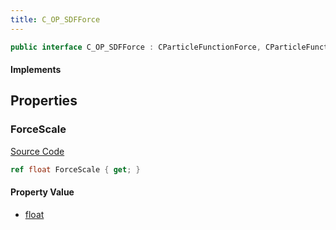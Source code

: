 ```yaml
---
title: C_OP_SDFForce
---
```


```csharp
public interface C_OP_SDFForce : CParticleFunctionForce, CParticleFunction, ISchemaClass<CParticleFunction>, ISchemaClass<CParticleFunctionForce>, ISchemaClass<C_OP_SDFForce>, ISchemaField, ISchemaClass, INativeHandle
```

#### Implements

## Properties

### ForceScale

[Source Code](https://github.com/swiftly-solution/swiftlys2/blob/beta/managed/src/SwiftlyS2.Generated/Schemas/Interfaces/C_OP_SDFForce.cs#L16)

```csharp
ref float ForceScale { get; }
```

#### Property Value

- [float](https://learn.microsoft.com/dotnet/api/system.single)

